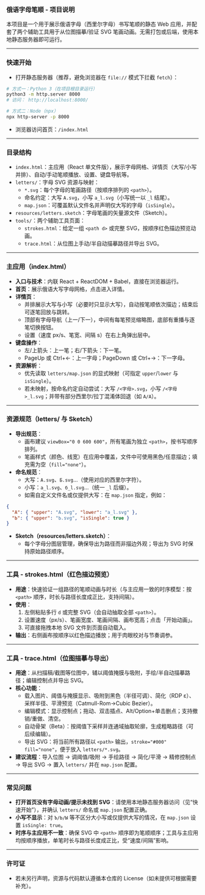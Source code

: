 ### 俄语字母笔顺 - 项目说明

本项目是一个用于展示俄语字母（西里尔字母）书写笔顺的静态 Web 应用，并配套了两个辅助工具用于从位图描摹/验证 SVG 笔画动画。无需打包或后端，使用本地静态服务器即可运行。

---

### 快速开始
- 打开静态服务器（推荐，避免浏览器在 `file://` 模式下拦截 `fetch`）：
```bash
# 方式一：Python 3（在项目根目录运行）
python3 -m http.server 8000
# 访问： http://localhost:8000/

# 方式二：Node（npx）
npx http-server -p 8000
```
- 浏览器访问首页：`/index.html`

---

### 目录结构
- `index.html`：主应用（React 单文件版），展示字母网格、详情页（大写/小写并排）、自动/手动笔顺播放、设置、键盘导航等。
- `letters/`：字母 SVG 资源与映射：
  - `*.svg`：每个字母的笔画路径（按顺序排列的 `<path>`）。
  - 命名约定：大写 `А.svg`，小写 `a_l.svg`（小写统一以 `_l` 结尾）。
  - `map.json`：可覆盖默认文件名并声明仅大写的字母（`isSingle`）。
- `resources/letters.sketch`：字母笔画的矢量源文件（Sketch）。
- `tools/`：两个辅助工具页面：
  - `strokes.html`：给定一组 `<path d>` 或完整 SVG，按顺序红色描边预览动画。
  - `trace.html`：从位图上手动/半自动描摹路径并导出 SVG。

---

### 主应用（index.html）
- **入口与技术**：内联 React + ReactDOM + Babel，直接在浏览器运行。
- **首页**：展示俄语大写字母网格，点击进入详情。
- **详情页**：
  - 并排展示大写与小写（必要时只显示大写），自动按笔顺依次描边；结束后可逐笔回放与跳转。
  - 顶部有字母导航（上一/下一），中间有每笔预览缩略图，底部有重播与逐笔切换按钮。
  - 设置（速度 px/s、笔宽、间隔 s）在右上角弹出层中。
- **键盘操作**：
  - 左/上箭头：上一笔；右/下箭头：下一笔。
  - PageUp 或 Ctrl+←：上一字母；PageDown 或 Ctrl+→：下一字母。
- **资源解析**：
  - 优先读取 `letters/map.json` 的显式映射（可指定 `upper`/`lower` 与 `isSingle`）。
  - 若未映射，按命名约定自动尝试：大写 `/<字母>.svg`，小写 `/<字母>_l.svg`；并带有部分西里尔/拉丁混淆体回退（如 `А/A`）。

---

### 资源规范（letters/ 与 Sketch）
- **导出规范**：
  - 画布建议 `viewBox="0 0 600 600"`，所有笔画为独立 `<path>`，按书写顺序排列。
  - 笔画样式（颜色、线宽）在应用中覆盖，文件中可使用黑色/任意描边；填充需为空（`fill="none"`）。
- **命名规范**：
  - 大写：`А.svg`、`Б.svg`…（使用对应的西里尔字符）。
  - 小写：`a_l.svg`、`б_l.svg`…（统一 `_l` 后缀）。
  - 如需自定义文件名或仅提供大写：在 `map.json` 指定，例如：
```json
{
  "А": { "upper": "A.svg", "lower": "a_l.svg" },
  "Ь": { "upper": "Ь.svg", "isSingle": true }
}
```
- **Sketch（resources/letters.sketch）**：
  - 每个字母分图层管理，确保导出为路径而非描边外观；导出为 SVG 时保持原始路径顺序。

---

### 工具 - strokes.html（红色描边预览）
- **用途**：快速验证一组路径的笔顺动画与时长（与主应用一致的时序模型：按 `<path>` 顺序，时长与路径长度成正比，支持间隔）。
- **使用**：
  1) 左侧粘贴多行 `d` 或完整 SVG（会自动抽取全部 `<path>`）。
  2) 设置速度（px/s）、笔画宽度、笔画间隔、画布宽高；点击「开始动画」。
  3) 可直接拖拽本地 SVG 文件到页面自动载入。
- **输出**：右侧画布按顺序以红色描边播放；用于肉眼校对与节奏调参。

---

### 工具 - trace.html（位图描摹与导出）
- **用途**：从扫描稿/截图等位图中，辅以阈值掩膜与吸附，手绘/半自动描摹路径；编辑控制点并导出 SVG。
- **核心功能**：
  - 载入图片、阈值与掩膜显示、吸附到黑色（半径可调）、简化（RDP ε）、采样半径、平滑预览（Catmull-Rom→Cubic Bezier）。
  - 编辑模式：显示控制点；拖动、双击插点、Alt/Option+单击删点；支持撤销/重做、清空。
  - 自动骨架（Beta）：按阈值下采样并连通域抽取轮廓，生成粗略路径（可后续编辑）。
  - 导出 SVG：将当前所有路径以 `<path>` 输出，`stroke="#000" fill="none"`，便于放入 `letters/*.svg`。
- **建议流程**：导入位图 → 调阈值/吸附 → 手绘路径 → 简化/平滑 → 精修控制点 → 导出 SVG → 置入 `letters/` 并在 `map.json` 配置。

---

### 常见问题
- **打开首页没有字母动画/提示未找到 SVG**：请使用本地静态服务器访问（见“快速开始”），并确认 `letters/` 命名或 `map.json` 配置正确。
- **小写不显示**：对 `Ъ/Ь/Ы` 等不区分大小写或仅提供大写的情况，在 `map.json` 设置 `isSingle: true`。
- **时序与主应用不一致**：确保 SVG 中 `<path>` 顺序即为笔顺顺序；工具与主应用均按顺序播放，单笔时长与路径长度成正比，受“速度/间隔”影响。

---

### 许可证
- 若未另行声明，资源与代码默认遵循本仓库的 License（如未提供可根据需要补充）。
